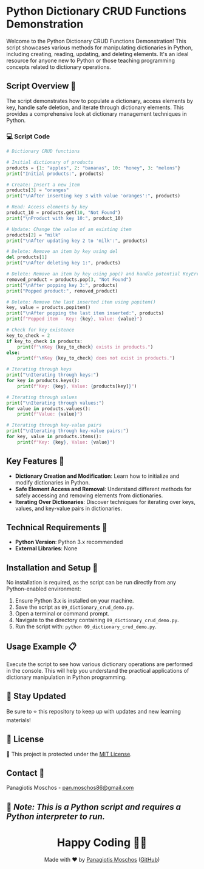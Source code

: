 # Python Dictionary CRUD Functions Demonstration

Welcome to the Python Dictionary CRUD Functions Demonstration! This script showcases various methods for manipulating dictionaries in Python, including creating, reading, updating, and deleting elements. It's an ideal resource for anyone new to Python or those teaching programming concepts related to dictionary operations.

## Script Overview 📘

The script demonstrates how to populate a dictionary, access elements by key, handle safe deletion, and iterate through dictionary elements. This provides a comprehensive look at dictionary management techniques in Python.

### :computer: Script Code

```python
# Dictionary CRUD functions

# Initial dictionary of products
products = {1: "apples", 2: "bananas", 10: "honey", 3: "melons"}
print("Initial products:", products)

# Create: Insert a new item
products[3] = "oranges"
print("\nAfter inserting key 3 with value 'oranges':", products)

# Read: Access elements by key
product_10 = products.get(10, "Not Found")
print("\nProduct with key 10:", product_10)

# Update: Change the value of an existing item
products[2] = "milk"
print("\nAfter updating key 2 to 'milk':", products)

# Delete: Remove an item by key using del
del products[1]
print("\nAfter deleting key 1:", products)

# Delete: Remove an item by key using pop() and handle potential KeyError
removed_product = products.pop(3, "Not Found")
print("\nAfter popping key 3:", products)
print("Popped product:", removed_product)

# Delete: Remove the last inserted item using popitem()
key, value = products.popitem()
print("\nAfter popping the last item inserted:", products)
print(f"Popped item - Key: {key}, Value: {value}")

# Check for key existence
key_to_check = 2
if key_to_check in products:
    print(f"\nKey {key_to_check} exists in products.")
else:
    print(f"\nKey {key_to_check} does not exist in products.")

# Iterating through keys
print("\nIterating through keys:")
for key in products.keys():
    print(f"Key: {key}, Value: {products[key]}")

# Iterating through values
print("\nIterating through values:")
for value in products.values():
    print(f"Value: {value}")

# Iterating through key-value pairs
print("\nIterating through key-value pairs:")
for key, value in products.items():
    print(f"Key: {key}, Value: {value}")
```

## Key Features 🌟
- **Dictionary Creation and Modification**: Learn how to initialize and modify dictionaries in Python.
- **Safe Element Access and Removal**: Understand different methods for safely accessing and removing elements from dictionaries.
- **Iterating Over Dictionaries**: Discover techniques for iterating over keys, values, and key-value pairs in dictionaries.

## Technical Requirements 🔧
- **Python Version**: Python 3.x recommended
- **External Libraries**: None

## Installation and Setup 🚀
No installation is required, as the script can be run directly from any Python-enabled environment:
1. Ensure Python 3.x is installed on your machine.
2. Save the script as `09_dictionary_crud_demo.py`.
3. Open a terminal or command prompt.
4. Navigate to the directory containing `09_dictionary_crud_demo.py`.
5. Run the script with: `python 09_dictionary_crud_demo.py`.

## Usage Example 📋
Execute the script to see how various dictionary operations are performed in the console. This will help you understand the practical applications of dictionary manipulation in Python programming.

## 📢 Stay Updated
Be sure to ⭐ this repository to keep up with updates and new learning materials!

## 📄 License
🔐 This project is protected under the [MIT License](https://mit-license.org/).

## Contact 📧
Panagiotis Moschos - pan.moschos86@gmail.com

🔗 *Note: This is a Python script and requires a Python interpreter to run.*
---
<h1 align="center">Happy Coding 👨‍💻</h1>

<p align="center">
  Made with ❤️ by <a href="https://www.linkedin.com/in/panagiotis-moschos">Panagiotis Moschos</a> (<a href="https://github.com/pmoschos">GitHub</a>)
</p>